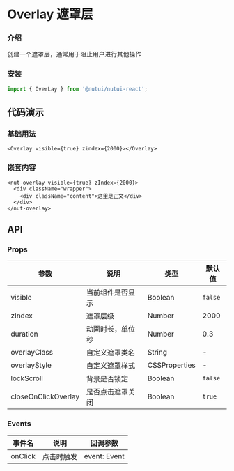 # Overlay 遮罩层

### 介绍

创建一个遮罩层，通常用于阻止用户进行其他操作

### 安装


``` javascript
import { OverLay } from '@nutui/nutui-react';
```

## 代码演示

### 基础用法

```tsx
<Overlay visible={true} zindex={2000}></Overlay>
```

### 嵌套内容

```tsx
<nut-overlay visible={true} zIndex={2000}>
  <div className="wrapper">
    <div className="content">这里是正文</div>
  </div>
</nut-overlay>
```

## API

### Props

| 参数                   | 说明             | 类型           | 默认值 |
| ---------------------- | ---------------- | -------------- | ------ |
| visible                   | 当前组件是否显示 | Boolean        | `false`  |
| zIndex                | 遮罩层级         | Number | 2000   |
| duration               | 动画时长，单位秒 | Number | 0.3    |
| overlayClass          | 自定义遮罩类名   | String         | -      |
| overlayStyle          | 自定义遮罩样式   | CSSProperties  | -      |
| lockScroll          | 背景是否锁定   | Boolean  | `false`     |
| closeOnClickOverlay | 是否点击遮罩关闭 | Boolean        | `true`   |

### Events

| 事件名 | 说明       | 回调参数     |
| ------ | ---------- | ------------ |
| onClick  | 点击时触发 | event: Event |
